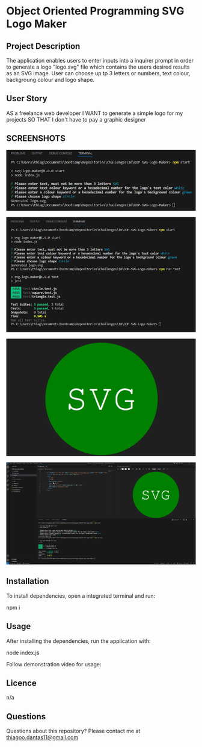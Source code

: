 # Object Oriented Programming SVG Logo Maker

## Project Description

The application enables users to enter inputs into a inquirer prompt in order to generate a logo "logo.svg" file which contains the users desired results as an SVG image. User can choose up tp 3 letters or numbers, text colour, backgroung colour and logo shape.

## User Story

AS a freelance web developer
I WANT to generate a simple logo for my projects
SO THAT I don't have to pay a graphic designer

## SCREENSHOTS

![Command line application](https://github.com/Dantas11/OOP-SVG-Logo-Maker/blob/main/images/command-line-application.png)

![Testing](https://github.com/Dantas11/OOP-SVG-Logo-Maker/blob/main/images/testing.png)

![Generated logo](https://github.com/Dantas11/OOP-SVG-Logo-Maker/blob/main/images/generated-logosvg.png)

![Generated logo](https://github.com/Dantas11/OOP-SVG-Logo-Maker/blob/main/images/project-10.png)

## Installation

To install dependencies, open a integrated terminal and run:

npm i

## Usage

After installing the dependencies, run the application with:

node index.js

Follow demonstration video for usage: 

## Licence

n/a

## Questions

Questions about this repository? Please contact me at thiagoo.dantas11@gmail.com
